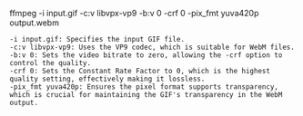 ffmpeg -i input.gif -c:v libvpx-vp9 -b:v 0 -crf 0 -pix_fmt yuva420p output.webm


    -i input.gif: Specifies the input GIF file.
    -c:v libvpx-vp9: Uses the VP9 codec, which is suitable for WebM files.
    -b:v 0: Sets the video bitrate to zero, allowing the -crf option to control the quality.
    -crf 0: Sets the Constant Rate Factor to 0, which is the highest quality setting, effectively making it lossless.
    -pix_fmt yuva420p: Ensures the pixel format supports transparency, which is crucial for maintaining the GIF's transparency in the WebM output.
